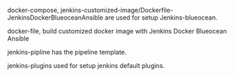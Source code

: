 docker-compose, jenkins-customized-image/Dockerfile-JenkinsDockerBlueoceanAnsible are used for setup Jenkins-blueocean.

docker-file, build customized docker image with Jenkins Docker Blueocean Ansible

jenkins-pipline has the pipeline template.

jenkins-plugins used for setup jenkins default plugins.
